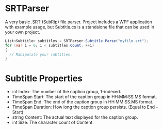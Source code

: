 SRTParser
=========
A very basic .SRT (SubRip) file parser. Project includes a WPF application with example usage, but Subtitle.cs is a standalone file that can be used in your own project.

```c#
List<Subtitle> subtitles = SRTParser.Subtitle.Parse("myfile.srt");
for (var i = 0; i < subtitles.Count; ++i)
{
  // Manipulate your subtitles.
}
```

Subtitle Properties
=========
* int Index: The number of the caption group, 1-indexed.
* TimeSpan Start: The start of the caption group in HH:MM:SS.MS format.
* TimeSpan End: The end of the caption group in HH:MM:SS.MS format.
* TimeSpan Duration: How long the caption group persists. (Equal to End - Start)
* string Content: The actual text displayed for the caption group.
* int Size: The character count of Content.
